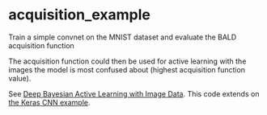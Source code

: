 # acquisition_example
Train a simple convnet on the MNIST dataset and evaluate the BALD acquisition function

The acquisition function could then be used for active learning with the images the model is most confused about (highest acquisition function value).

See [Deep Bayesian Active Learning with Image Data](https://arxiv.org/abs/1703.02910).
This code extends on [the Keras CNN example](https://github.com/fchollet/keras/blob/master/examples/mnist_cnn.py).
